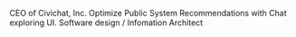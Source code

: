 CEO of Civichat, Inc. Optimize Public System Recommendations with Chat exploring UI.
Software design / Infomation Architect 
